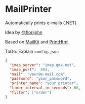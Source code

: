 # MailPrinter
Automatically prints e-mails (.NET)

Idea by [@florijohn](https://github.com/florijohn)

Based on [MailKit](https://github.com/jstedfast/MailKit) and [PrintHtml](https://github.com/kendallb/PrintHtml)

ToDo: Explain ``config.json``

```json
{
  "imap_server": "imap.gmx.net",
  "imap_port":  993,
  "mail": "your@e-mail.com",
  "password": "your_password",
  "printer_name": "your printer",
  "timer_interval_in_seconds": 60,
  "filter": ["order"]
}
```
